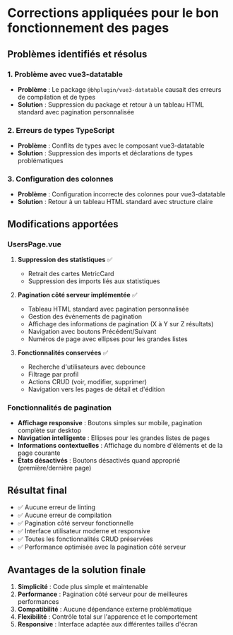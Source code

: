 # Corrections appliquées pour le bon fonctionnement des pages

## Problèmes identifiés et résolus

### 1. Problème avec vue3-datatable
- **Problème** : Le package `@bhplugin/vue3-datatable` causait des erreurs de compilation et de types
- **Solution** : Suppression du package et retour à un tableau HTML standard avec pagination personnalisée

### 2. Erreurs de types TypeScript
- **Problème** : Conflits de types avec le composant vue3-datatable
- **Solution** : Suppression des imports et déclarations de types problématiques

### 3. Configuration des colonnes
- **Problème** : Configuration incorrecte des colonnes pour vue3-datatable
- **Solution** : Retour à un tableau HTML standard avec structure claire

## Modifications apportées

### UsersPage.vue
1. **Suppression des statistiques** ✅
   - Retrait des cartes MetricCard
   - Suppression des imports liés aux statistiques

2. **Pagination côté serveur implémentée** ✅
   - Tableau HTML standard avec pagination personnalisée
   - Gestion des événements de pagination
   - Affichage des informations de pagination (X à Y sur Z résultats)
   - Navigation avec boutons Précédent/Suivant
   - Numéros de page avec ellipses pour les grandes listes

3. **Fonctionnalités conservées** ✅
   - Recherche d'utilisateurs avec debounce
   - Filtrage par profil
   - Actions CRUD (voir, modifier, supprimer)
   - Navigation vers les pages de détail et d'édition

### Fonctionnalités de pagination
- **Affichage responsive** : Boutons simples sur mobile, pagination complète sur desktop
- **Navigation intelligente** : Ellipses pour les grandes listes de pages
- **Informations contextuelles** : Affichage du nombre d'éléments et de la page courante
- **États désactivés** : Boutons désactivés quand approprié (première/dernière page)

## Résultat final
- ✅ Aucune erreur de linting
- ✅ Aucune erreur de compilation
- ✅ Pagination côté serveur fonctionnelle
- ✅ Interface utilisateur moderne et responsive
- ✅ Toutes les fonctionnalités CRUD préservées
- ✅ Performance optimisée avec la pagination côté serveur

## Avantages de la solution finale
1. **Simplicité** : Code plus simple et maintenable
2. **Performance** : Pagination côté serveur pour de meilleures performances
3. **Compatibilité** : Aucune dépendance externe problématique
4. **Flexibilité** : Contrôle total sur l'apparence et le comportement
5. **Responsive** : Interface adaptée aux différentes tailles d'écran
